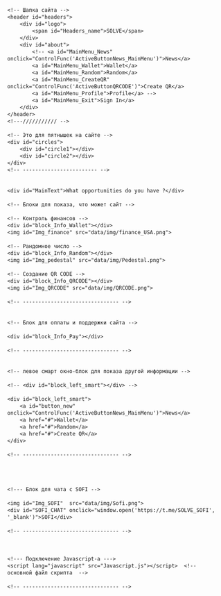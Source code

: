 <!DOCTYPE html>
<html lang="ru">
<head>
	<meta charset="UTF-8">
	<meta name="viewport" content="width=device-width, initial-scale=1.0">
	<meta http-equiv="X-UA-Compatible" content="ie=edge">
	<title>Solve Corporation</title>
	<link rel="stylesheet" href="style.css">
	<link rel="shortcut icon" href="data/img/ico.ico" type="image/x-icon">
</head>
<body>

	<!-- Шапка сайта -->
	<header id="headers">
		<div id="logo">
			<span id="Headers_name">SOLVE</span>
		</div>
		<div id="about">
			<!-- <a id="MainMenu_News" onclick="ControlFunc('ActiveButtonNews_MainMenu')">News</a>
			<a id="MainMenu_Wallet">Wallet</a>
			<a id="MainMenu_Random">Random</a>
			<a id="MainMenu_CreateQR" onclick="ControlFunc('ActiveButtonQRCODE')">Create QR</a>
			<a id="MainMenu_Profile">Profile</a> -->
			<a id="MainMenu_Exit">Sign In</a> 
		</div>
	</header>
	<!---/////////// -->

	<!-- Это для пятнышек на сайте -->
	<div id="circles">
		<div id="circle1"></div>
		<div id="circle2"></div>
	</div>
	<!-- ------------------------ -->


	<div id="MainText">What opportunities do you have ?</div>

	<!-- Блоки для показа, что может сайт -->

	<!-- Контроль финансов -->
	<div id="block_Info_Wallet"></div>
	<img id="Img_finance" src="data/img/finance_USA.png">

	<!-- Рандомное число -->
	<div id="block_Info_Random"></div>
	<img id="Img_pedestal" src="data/img/Pedestal.png">

	<!-- Создание QR CODE -->
	<div id="block_Info_QRCODE"></div>
	<img id="Img_QRCODE" src="data/img/QRCODE.png">

	<!-- ------------------------------- -->


	<!-- Блок для оплаты и поддержки сайта -->

	<div id="block_Info_Pay"></div>

	<!-- ------------------------------- -->


	<!-- левое смарт окно-блок для показа другой информации -->

	<!-- <div id="block_left_smart"></div> -->

	<div id="block_left_smart">
		<a id="button_new" onclick="ControlFunc('ActiveButtonNews_MainMenu')">News</a>
		<a href="#">Wallet</a>
		<a href="#">Random</a>
		<a href="#">Create QR</a>
	</div>

	<!-- ------------------------------- -->




	<!--- Блок для чата с SOFI --> 

	<img id="Img_SOFI"  src="data/img/Sofi.png">
	<div id="SOFI_CHAT" onclick="window.open('https://t.me/SOLVE_SOFI', '_blank')">SOFI</div>
	
	<!-- ------------------------------- -->



	<!--- Подключение Javascript-а --->
	<script lang="javascript" src="Javascript.js"></script>  <!--  основной файл скрипта  -->

	<!-- ------------------------------- -->


</body>
</html>

